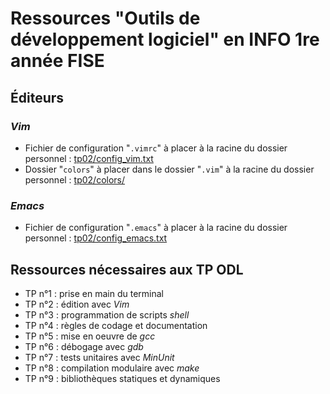 # Ressources "Outils de développement logiciel" en INFO 1re année FISE

## Éditeurs

### _Vim_

- Fichier de configuration "`.vimrc`" à placer à la racine du dossier personnel : [tp02/config_vim.txt](tp02/config_vim.txt)
- Dossier "`colors`" à placer dans le dossier "`.vim`" à la racine du dossier personnel : [tp02/colors/](tp02/colors/)

### _Emacs_

- Fichier de configuration "`.emacs`" à placer à la racine du dossier personnel : [tp02/config_emacs.txt](tp02/config_emacs.txt)

## Ressources nécessaires aux TP ODL

- TP n°1 : prise en main du terminal
- TP n°2 : édition avec _Vim_
- TP n°3 : programmation de scripts _shell_
- TP n°4 : règles de codage et documentation
- TP n°5 : mise en oeuvre de _gcc_
- TP n°6 : débogage avec _gdb_
- TP n°7 : tests unitaires avec _MinUnit_
- TP n°8 : compilation modulaire avec _make_
- TP n°9 : bibliothèques statiques et dynamiques

